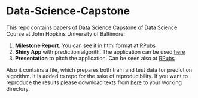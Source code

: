 # Data-Science-Capstone

This repo contains papers of Data Science Capstone of Data Science Course at John Hopkins University of Baltimore:

1. __Milestone Report__. You can see it in html format at [RPubs](http://rpubs.com/PestoVerde/137113)
2. __Shiny App__ with prediction algorith. The application can be used [here](http://pestoverde.shinyapps.io/shinyapp/)
3. __Presentation__ to pitch the application. Can be seen also at [RPubs](http://rpubs.com/PestoVerde/143403)

Also it contains a file, which prepares both train and test data for prediction algorithm. It is added to repo for the sake of reproducibility. If you want to reproduce the results please download texts from [here](http://www.corpora.heliohost.org/aboutcorpus.html) to your working directory.

